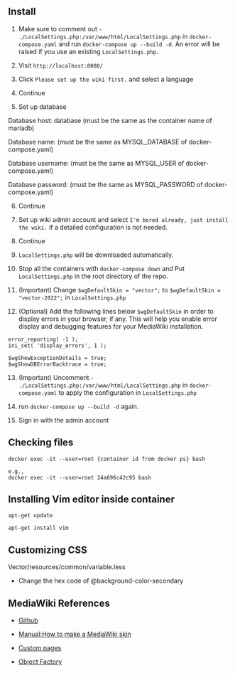 ## Install

1. Make sure to comment out `- ./LocalSettings.php:/var/www/html/LocalSettings.php` in `docker-compose.yaml` and run `docker-compose up --build -d`. An error will be raised if you use an existing `LocalSettings.php`.

2. Visit `http://localhost:8080/`

3. Click `Please set up the wiki first.` and select a language

4. Continue

5. Set up database

Database host: database (must be the same as the container name of mariadb)

Database name: (must be the same as MYSQL_DATABASE of docker-compose.yaml)

Database username: (must be the same as MYSQL_USER of docker-compose.yaml)

Database password: (must be the same as MYSQL_PASSWORD of docker-compose.yaml)

6. Continue

7. Set up wiki admin account and select `I'm bored already, just install the wiki.` if a detailed configuration is not needed.

8. Continue

9. `LocalSettings.php` will be downloaded automatically. 

10. Stop all the containers with `docker-compose down` and Put `LocalSettings.php` in the root directory of the repo.

11. (Important) Change `$wgDefaultSkin = "vector";` to `$wgDefaultSkin = "vector-2022";` in  `LocalSettings.php`

12. (Optional) Add the following lines below `$wgDefaultSkin` in order to display errors in your browser, if any. This will help you enable error display and debugging features for your MediaWiki installation.

```
error_reporting( -1 );
ini_set( 'display_errors', 1 );

$wgShowExceptionDetails = true;
$wgShowDBErrorBacktrace = true;
```

13. (Important) Uncomment `- ./LocalSettings.php:/var/www/html/LocalSettings.php` in `docker-compose.yaml` to apply the configuration in `LocalSettings.php`

14. run `docker-compose up --build -d` again.

15. Sign in with the admin account


## Checking files

```
docker exec -it --user=root {container id from docker ps} bash

e.g.,
docker exec -it --user=root 24a696c42c95 bash
```

## Installing Vim editor inside container

```
apt-get update

apt-get install vim
```

## Customizing CSS

Vector/resources/common/variable.less

- Change the hex code of @background-color-secondary

## MediaWiki References

- [Github](https://github.com/wikimedia/mediawiki)

- [Manual:How to make a MediaWiki skin](https://www.mediawiki.org/wiki/Manual:How_to_make_a_MediaWiki_skin)

- [Custom pages](https://github.com/wikimedia/mediawiki/tree/master/includes/specialpage)

- [Object Factory](https://www.mediawiki.org/wiki/ObjectFactory)